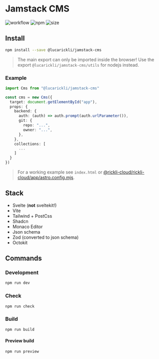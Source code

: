 # Jamstack CMS

![workflow](https://img.shields.io/github/actions/workflow/status/rickli-cloud/jamstack-cms/app-check.yml)
![npm](https://img.shields.io/npm/v/%40lucarickli%2Fjamstack-cms)
![size](https://img.shields.io/bundlejs/size/%40lucarickli%2Fjamstack-cms)

## Install

```sh
npm install --save @lucarickli/jamstack-cms
```

> The main export can only be imported inside the browser! Use the export `@lucarickli/jamstack-cms/utils` for nodejs instead.

### Example

```ts
import Cms from "@lucarickli/jamstack-cms"

const cms = new Cms({
  target: document.getElementById("app"),
  props: {
    backend: {
      auth: (auth) => auth.prompt(auth.urlParameter()),
      git: {
        repo: "...",
        owner: "...",
      },
    },
    collections: [
      ...
    ]
  }
})
```

> For a working example see `index.html` or [@rickli-cloud/rickli-cloud/app/astro.config.mjs](https://github.com/rickli-cloud/rickli-cloud/blob/main/app/astro.config.mjs).

## Stack

- Svelte (**not** sveltekit!)
- Vite
- Tailwind + PostCss
- Shadcn
- Monaco Editor
- Json schema
- Zod (converted to json schema)
- Octokit

<!-- Svelte + vite single page application (SPA) -->

## Commands

### Development

```sh
npm run dev
```

### Check

```sh
npm run check
```

### Build

```sh
npm run build
```

#### Preview build

```sh
npm run preview
```
